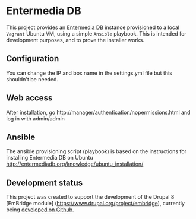 # Entermedia DB
This project provides an [Entermedia DB](http://entermediadb.org/) instance provisioned to a local `Vagrant` Ubuntu VM, using a simple `Ansible` playbook. This is intended for development purposes, and to prove the installer works.

## Configuration
You can change the IP and box name in the settings.yml file but this shouldn't be needed.

## Web access
After installation, go http://manager/authentication/nopermissions.html and log in with admin/admin

## Ansible
The ansible provisioning script (playbook) is based on the instructions for installing Entermedia DB on Ubuntu http://entermediadb.org/knowledge/ubuntu_installation/

## Development status
This project was created to support the development of the Drupal 8 [EmBridge module] (https://www.drupal.org/project/embridge), currently being [developed on Github](https://github.com/acbramley/embridge).

